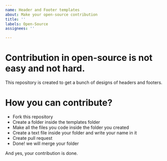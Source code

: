```yaml
---
name: Header and Footer templates
about: Make your open-source contribution
title: ''
labels: Open-Source
assignees: ''

---
```


# Contribution in open-source is not easy and not hard.

This repository is created to get a bunch of designs of headers and footers.

# How you can contribute?

- Fork this repository
- Create a folder inside the templates folder
- Make all the files you code inside the folder you created
- Create a text file inside your folder and write your name in it
- Create pull request
- Done! we will merge your folder

And yes, your contribution is done.
